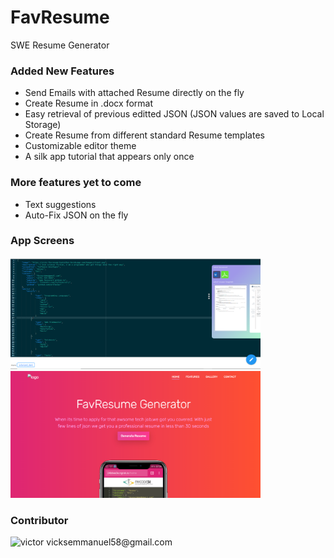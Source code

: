 # FavResume
SWE Resume Generator

### Added New Features
* Send Emails with attached Resume directly on the fly
* Create Resume in .docx format
* Easy retrieval of previous editted JSON (JSON values are saved to Local Storage)
* Create Resume from different standard Resume templates
* Customizable editor theme
* A silk app tutorial that appears only once

### More features yet to come
* Text suggestions
* Auto-Fix JSON on the fly

### App Screens

<img src="https://raw.githubusercontent.com/vicksEmmanuel/FavResume/master/public/images/Screenshot%20-%2012_19_2020%20%2C%203_40_53%20PM.png" alt="appscreen" width="400" />
<img src="https://raw.githubusercontent.com/vicksEmmanuel/FavResume/master/public/images/Screenshot%20-%2012_19_2020%20%2C%203_41_23%20PM.png" alt="appscreen" width="400" />

### Contributor
<img src="https://avatars2.githubusercontent.com/u/25255706?s=400&u=51a449ab34ca57655eb0af0ada7fd1ebf6d8517e&v=4" alt="victor" width="30" />
 vicksemmanuel58@gmail.com
